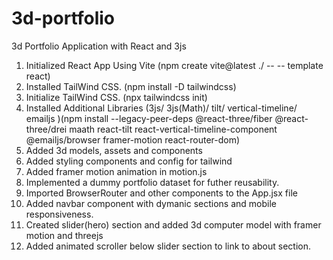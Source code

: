 # 3d-portfolio

3d Portfolio Application with React and 3js

1. Initialized React App Using Vite (npm create vite@latest ./ -- -- template react)
2. Installed TailWind CSS. (npm install -D tailwindcss)
3. Initialize TailWind CSS. (npx tailwindcss init)
4. Installed Additional Libraries (3js/ 3js(Math)/ tilt/ vertical-timeline/ emailjs )(npm install --legacy-peer-deps @react-three/fiber @react-three/drei maath react-tilt react-vertical-timeline-component @emailjs/browser framer-motion react-router-dom)
5. Added 3d models, assets and components
6. Added styling components and config for tailwind
7. Added framer motion animation in motion.js
8. Implemented a dummy portfolio dataset for futher reusability.
9. Imported BrowserRouter and other components to the App.jsx file
10. Added navbar component with dymanic sections and mobile responsiveness.
11. Created slider(hero) section and added 3d computer model with framer motion and threejs
12. Added animated scroller below slider section to link to about section.
